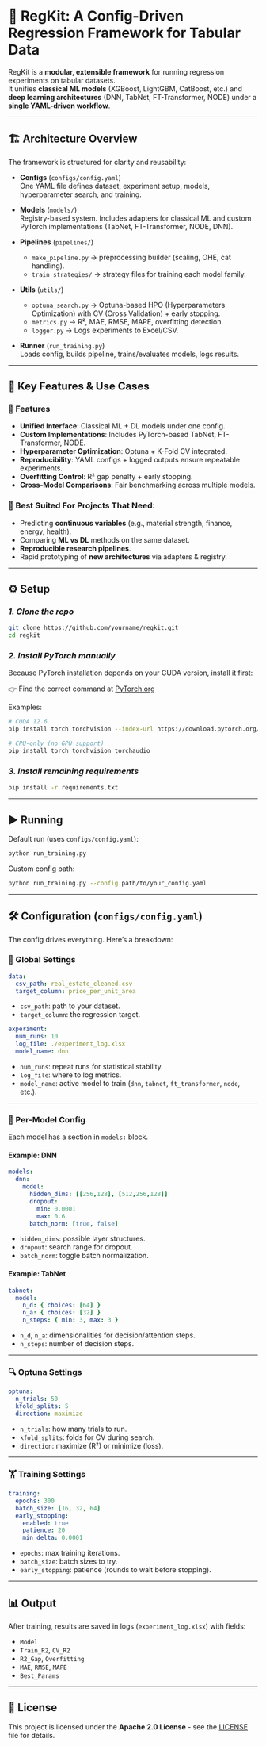 # 🧱 RegKit: A Config-Driven Regression Framework for Tabular Data

RegKit is a **modular, extensible framework** for running regression experiments on tabular datasets.  
It unifies **classical ML models** (XGBoost, LightGBM, CatBoost, etc.) and **deep learning architectures** (DNN, TabNet, FT-Transformer, NODE) under a **single YAML-driven workflow**.

---

## 🏗️ Architecture Overview

The framework is structured for clarity and reusability:

- **Configs** (`configs/config.yaml`)  
  One YAML file defines dataset, experiment setup, models, hyperparameter search, and training.

- **Models** (`models/`)  
  Registry-based system. Includes adapters for classical ML and custom PyTorch implementations (TabNet, FT-Transformer, NODE, DNN).

- **Pipelines** (`pipelines/`)  
  - `make_pipeline.py` → preprocessing builder (scaling, OHE, cat handling).  
  - `train_strategies/` → strategy files for training each model family.  

- **Utils** (`utils/`)  
  - `optuna_search.py` → Optuna-based HPO (Hyperparameters Optimization) with CV (Cross Validation) + early stopping.  
  - `metrics.py` → R², MAE, RMSE, MAPE, overfitting detection.  
  - `logger.py` → Logs experiments to Excel/CSV.  

- **Runner** (`run_training.py`)  
  Loads config, builds pipeline, trains/evaluates models, logs results.

---

## 🌟 Key Features & Use Cases

### 🔑 Features
- **Unified Interface**: Classical ML + DL models under one config.  
- **Custom Implementations**: Includes PyTorch-based TabNet, FT-Transformer, NODE.  
- **Hyperparameter Optimization**: Optuna + K-Fold CV integrated.  
- **Reproducibility**: YAML configs + logged outputs ensure repeatable experiments.  
- **Overfitting Control**: R² gap penalty + early stopping.  
- **Cross-Model Comparisons**: Fair benchmarking across multiple models.  

### 🎯 Best Suited For Projects That Need:
- Predicting **continuous variables** (e.g., material strength, finance, energy, health).  
- Comparing **ML vs DL** methods on the same dataset.  
- **Reproducible research pipelines**.  
- Rapid prototyping of **new architectures** via adapters & registry.  

---

## ⚙️ Setup

### *1. Clone the repo*
```bash
git clone https://github.com/yourname/regkit.git
cd regkit
```
### *2. Install PyTorch manually*
Because PyTorch installation depends on your CUDA version, install it first:

👉 Find the correct command at [PyTorch.org](https://PyTorch.org)

Examples:
```bash
# CUDA 12.6
pip install torch torchvision --index-url https://download.pytorch.org/whl/cu126

# CPU-only (no GPU support)
pip install torch torchvision torchaudio
```

### *3. Install remaining requirements*

```bash
pip install -r requirements.txt
```
---

## ▶️ Running

Default run (uses `configs/config.yaml`):

```bash
python run_training.py
```

Custom config path:

```bash
python run_training.py --config path/to/your_config.yaml
```

---

## 🛠️ Configuration (`configs/config.yaml`)

The config drives everything. Here’s a breakdown:

### 📁 Global Settings
```yaml
data:
  csv_path: real_estate_cleaned.csv
  target_column: price_per_unit_area
```
- `csv_path`: path to your dataset.  
- `target_column`: the regression target.  

```yaml
experiment:
  num_runs: 10
  log_file: ./experiment_log.xlsx
  model_name: dnn
```
- `num_runs`: repeat runs for statistical stability.  
- `log_file`: where to log metrics.  
- `model_name`: active model to train (`dnn`, `tabnet`, `ft_transformer`, `node`, etc.).  

---

### 🧩 Per-Model Config
Each model has a section in `models:` block.

#### Example: DNN
```yaml
models:
  dnn:
    model:
      hidden_dims: [[256,128], [512,256,128]]
      dropout:
        min: 0.0001
        max: 0.6
      batch_norm: [true, false]
```
- `hidden_dims`: possible layer structures.  
- `dropout`: search range for dropout.  
- `batch_norm`: toggle batch normalization.  

#### Example: TabNet
```yaml
tabnet:
  model:
    n_d: { choices: [64] }
    n_a: { choices: [32] }
    n_steps: { min: 3, max: 3 }
```
- `n_d`, `n_a`: dimensionalities for decision/attention steps.  
- `n_steps`: number of decision steps.  

---

### 🔍 Optuna Settings
```yaml
optuna:
  n_trials: 50
  kfold_splits: 5
  direction: maximize
```
- `n_trials`: how many trials to run.  
- `kfold_splits`: folds for CV during search.  
- `direction`: maximize (R²) or minimize (loss).  

---

### 🏋️ Training Settings
```yaml
training:
  epochs: 300
  batch_size: [16, 32, 64]
  early_stopping:
    enabled: true
    patience: 20
    min_delta: 0.0001
```
- `epochs`: max training iterations.  
- `batch_size`: batch sizes to try.  
- `early_stopping`: patience (rounds to wait before stopping).  

---

## 📊 Output

After training, results are saved in logs (`experiment_log.xlsx`) with fields:

- `Model`  
- `Train_R2`, `CV_R2`  
- `R2_Gap`, `Overfitting`  
- `MAE`, `RMSE`, `MAPE`  
- `Best_Params`  

---


## 📜 License
This project is licensed under the **Apache 2.0 License** - see the [LICENSE](LICENSE) file for details.